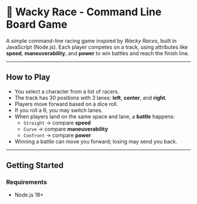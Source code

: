 # 🏁 Wacky Race - Command Line Board Game

A simple command-line racing game inspired by *Wacky Races*, built in JavaScript (Node.js). Each player competes on a track, using attributes like **speed**, **maneuverability**, and **power** to win battles and reach the finish line.

---

## How to Play

- You select a character from a list of racers.
- The track has 30 positions with 3 lanes: **left**, **center**, and **right**.
- Players move forward based on a dice roll.
- If you roll a 6, you may switch lanes.
- When players land on the same space and lane, a **battle** happens:
  - `Straight` → compare **speed**
  - `Curve` → compare **maneuverability**
  - `Confront` → compare **power**
- Winning a battle can move you forward; losing may send you back.

---

## Getting Started

### Requirements
- Node.js 18+
